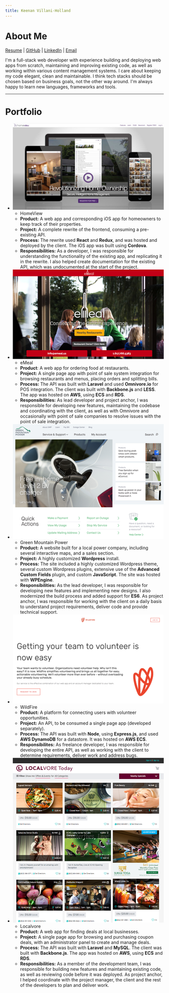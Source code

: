 ```yaml
---
title: Keenan Villani-Holland
---
```

# About Me
[Resume](assets/downloads/KeenanVillaniHolland.pdf) | [GitHub](http://github.com/kvillaniholland) | [LinkedIn](https://www.linkedin.com/in/keenan-villani-holland-a8381a69) | [Email](mailto:keenan@kvillaniholland.codes)

I'm a full-stack web developer with experience building and deploying web apps from scratch, maintaining and improving existing code, as well as working within various content management systems. I care about keeping my code elegant, clean and maintainable. I think tech stacks should be chosen based on business goals, not the other way around. I'm always happy to learn new languages, frameworks and tools.

----------------------

# Portfolio
- ![HomeView](assets/images/homeview.png)
  - HomeView
  - **Product:** A web app and corresponding iOS app for homeowners to keep track of their properties.
  - **Project:** A complete rewrite of the frontend, consuming a pre-existing API.
  - **Process:** The rewrite used **React** and **Redux**, and was hosted and deployed by the client. The iOS app was built using **Cordova**.
  - **Responsibilities:** As a developer, I was responsible for understanding the functionality of the existing app, and replicating it in the rewrite. I also helped create documentation for the existing API, which was undocumented at the start of the project.
- ![eMeal](assets/images/emeal.png)
  - eMeal
  - **Product**: A web app for ordering food at restaurants.
  - **Project:** A single page app with point of sale system integration for browsing restaurants and menus, placing orders and splitting bills.
  - **Process:** The API was built with **Laravel** and used **Omnivore.io** for POS integration. The client was built with **Backbone.js** and **LESS**. The app was hosted on **AWS**, using **ECS** and **RDS**.
  - **Responsibilities:** As lead developer and project anchor, I was responsible for developing new features, maintaining the codebase and coordinating with the client, as well as with Omnivore and occasionally with point of sale companies to resolve issues with the point of sale integration.
- ![Green Mountain Power](assets/images/gmp.jpg)
  - Green Mountain Power
  - **Product:** A website built for a local power company, including several interactive maps, and a sales section.
  - **Project:** A highly customized **Wordpress** install.
  - **Process:** The site included a highly customized Wordpress theme, several custom Wordpress plugins, extensive use of the  **Advanced Custom Fields** plugin, and custom **JavaScript**. The site was hosted with **WPEngine**.
  - **Responsibilities:** As the lead developer, I was responsible for developing new features and implementing new designs. I also modernized the build process and added support for **ES6**. As project anchor, I was responsible for working with the client on a daily basis to understand project requirements, deliver code and provide technical support.
- ![Wildfire](assets/images/wf.png)
  - WildFire
  - **Product:** A platform for connecting users with volunteer opportunities.
  - **Project:** An API, to be consumed a single page app (developed separately).
  - **Process:** The API was built with **Node**, using **Express.js**, and used **AWS DynamoDB** for a datastore. It was hosted on **AWS ECS**.
  - **Responsibilites:** As freelance developer, I was responsible for developing the entire API, as well as working with the client to determine requirements, deliver work and address bugs.
- ![Localvore](assets/images/localvore.png)
  - Localvore  
  - **Product:** A web app for finding deals at local businesses.
  - **Project:** A single page app for browsing and purchasing coupon deals, with an administrator panel to create and manage deals.
  - **Process:** The API was built with **Laravel** and **MySQL**. The client was built with **Backbone.js**. The app was hosted on **AWS**, using **ECS** and **RDS**.
  - **Responsibilities:** As a member of the development team, I was responsible for building new features and maintaining existing code, as well as reviewing code before it was deployed. As project anchor, I helped coordinate with the project manager, the client and the rest of the developers to plan and deliver work.
